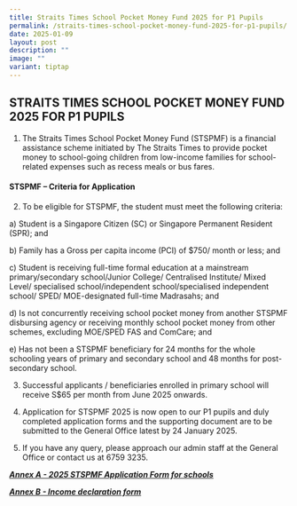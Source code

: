 ```yaml
---
title: Straits Times School Pocket Money Fund 2025 for P1 Pupils
permalink: /straits-times-school-pocket-money-fund-2025-for-p1-pupils/
date: 2025-01-09
layout: post
description: ""
image: ""
variant: tiptap
---
```

<h2>STRAITS TIMES SCHOOL POCKET MONEY FUND 2025 FOR P1 PUPILS</h2>
<ol data-tight="true" class="tight">
<li>
<p>The Straits Times School Pocket Money Fund (STSPMF) is a financial assistance
scheme initiated by The Straits Times to provide pocket money to school-going
children from low-income families for school-related expenses such as recess
meals or bus fares.</p>
</li>
</ol>
<h4><strong>STSPMF – Criteria for Application</strong></h4>
<ol start="2" data-tight="true" class="tight">
<li>
<p>To be eligible for STSPMF, the student must meet the following criteria:</p>
</li>
</ol>
<p>a) Student is a Singapore Citizen (SC) or Singapore Permanent Resident
(SPR); and</p>
<p>b) Family has a Gross per capita income (PCI) of $750/ month or less;
and</p>
<p>c) Student is receiving full-time formal education at a mainstream primary/secondary
school/Junior College/ Centralised Institute/ Mixed Level/ specialised
school/independent school/specialised independent school/ SPED/ MOE-designated
full-time Madrasahs; and</p>
<p>d) Is not concurrently receiving school pocket money from another STSPMF
disbursing agency or receiving monthly school pocket money from other schemes,
excluding MOE/SPED FAS and ComCare; and</p>
<p>e) Has not been a STSPMF beneficiary for 24 months for the whole schooling
years of primary and secondary school and 48 months for post-secondary
school.</p>
<ol start="3" data-tight="true" class="tight">
<li>
<p>Successful applicants / beneficiaries enrolled in primary school will
receive S$65 per month from June 2025 onwards.</p>
</li>
<li>
<p>Application for STSPMF 2025 is now open to our P1 pupils and duly completed
application forms and the supporting document are to be submitted to the
General Office latest by 24 January 2025.</p>
</li>
<li>
<p>If you have any query, please approach our admin staff at the General
Office or contact us at 6759 3235.</p>
</li>
</ol>
<p></p>
<p></p>
<p></p>
<p><strong><em><a href="https://drive.google.com/file/d/1SONkgRikSL__aKUlv-x2AThlu5VGuldN/view?usp=sharing" rel="noopener nofollow" target="_blank">Annex A - 2025 STSPMF Application Form for schools</a></em></strong>
</p>
<p><strong><em><a href="https://drive.google.com/file/d/19mLQfiyHwNiXHpF6rCbcyQE67Lndhh0h/view?usp=sharing" rel="noopener nofollow" target="_blank">Annex B - Income declaration form</a></em></strong>
</p>
<p></p>